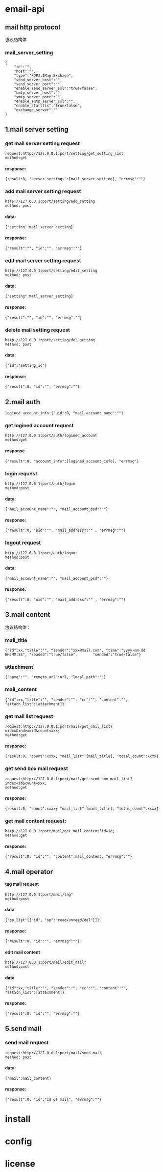 # email-api
## mail http protocol

协议结构体
### mail_server_setting
    {
        "id":"",
        "host":"",
        "type":"POP3,IMap,Exchage",
        "send_server_host":"",
        "send_server_port":"",
        "enable_send_server_ssl":"true/false",
        "smtp_server_host":"",
        "smtp_server_port":"",
        "enable_smtp_server_ssl":"",
        "enable_starttls":"true/false",
        "exchange_server":""
    }

## 1.mail server setting
### get mail server setting request
    request:http://127.0.0.1:port/setting/get_setting_list
    method:get
#### response:
    {result:0, "server_settings":[mail_server_setting], "errmsg":""}

### add mail server setting request
    http://127.0.0.1:port/setting/add_setting
    method: post
#### data:
    {"setting":mail_server_setting}
#### response:
    {"result":"", "id":"", "errmsg":""}

### edit mail server setting request
    http://127.0.0.1:port/setting/edit_setting
    method: post
#### data:
    {"setting":mail_server_setting}
#### response:
    {"result":"", "id":"", "errmsg":""}

### delete mail setting request
    http://127.0.0.1:port/setting/del_setting
    method: post
#### data:
    {"id":"setting_id"}
#### response:
    {"result":0, "id":"", "errmsg":""}

## 2.mail auth
    logined_account_info:{"uid":0, "mail_account_name":""}
### get logined account request
    http://127.0.0.1:port/auth/logined_account
    method:get
#### response
    {"result":0, "account_info":[logined_account_info], "errmsg"}

### login request
    http://127.0.0.1:port/auth/login
    method:post
#### data:
    {"mail_account_name":"", "mail_account_psd":""}
#### response:
    {"result":0, "uid":"", "mail_address":"" , "errmsg":""}

### logout request
    http://127.0.0.1:port/auth/logout
    method:post
#### data:
    {"mail_account_name":"", "mail_account_psd":""}
#### response:
    {"result":0, "uid":"", "mail_address":"" , "errmsg":""}

## 3.mail content
协议结构体：
### mail_title
    {"id":xx,"title":"", "sender":"xxx@mail.com", "time":"yyyy-mm-dd HH:MM:SS", "readed":"true/false",       "sended":"true/false"}
### attachment
    {"name":"", "remeto_url":url, "local_path":""}
### mail_content
    {"id":xx,"title":"", "sender":"", "cc":"", "content":"", "attach_list":[attachment]}

### get mail list request
    request:http://127.0.0.1:port/mail/get_mail_list?uid=x&index=id&count=xxx;
    method:get
#### response:
    {result:0, "count":xxxx; "mail_list":[mail_title], "total_count":xxxx}
    
### get send box mail request
    request:http://127.0.0.1:port/mail/get_send_box_mail_list?index=id&count=xxx;
    method:get
#### response:
    {result:0, "count":xxxx; "mail_list":[mail_title], "total_count":xxxx}

### get mail content request:
    http://127.0.0.1:port/mail/get_mail_content?id=id;
    method:get
#### response:
    {"result":0, "id":"", "content":mail_content, "errmsg":""}

## 4.mail operator
#### tag mail request
    http://127.0.0.1:port/mail/tag"
    method:post
#### data
    {"op_list"[{"id", "op":"read/unread/del"}]}
#### response:
    {"result":0, "id":"", "errmsg":""}

#### edit mail content
    http://127.0.0.1:port/mail/edit_mail"
    method:post
#### data
    {"id":xx,"title":"", "sender":"", "cc":"", "content":"", "attach_list":[attachment]}
#### response:
    {"result":0, "id":"", "errmsg":""}
    
## 5.send mail
### send mail request
    request:http://127.0.0.1:port/mail/send_mail
    method: post
#### data:
    {"mail":mail_content}
#### response:
    {"result":0, "id":"id of mail", "errmsg":""}

# install

# config

# license
